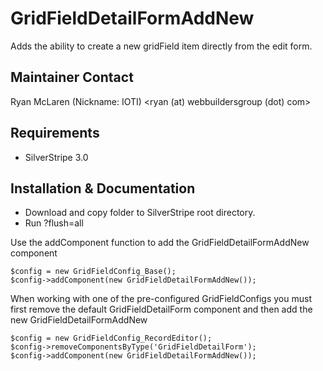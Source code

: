 # GridFieldDetailFormAddNew

Adds the ability to create a new gridField item directly from the edit form.

## Maintainer Contact

Ryan McLaren (Nickname: IOTI) <ryan (at) webbuildersgroup (dot) com>

## Requirements

 * SilverStripe 3.0


## Installation & Documentation

 * Download and copy folder to SilverStripe root directory.
 * Run ?flush=all
	
Use the addComponent function to add the GridFieldDetailFormAddNew component

    $config = new GridFieldConfig_Base();
	$config->addComponent(new GridFieldDetailFormAddNew());
	
When working with one of the pre-configured GridFieldConfigs you must first remove the default GridFieldDetailForm component and then add the new GridFieldDetailFormAddNew

    $config = new GridFieldConfig_RecordEditor();
    $config->removeComponentsByType('GridFieldDetailForm');
    $config->addComponent(new GridFieldDetailFormAddNew());
